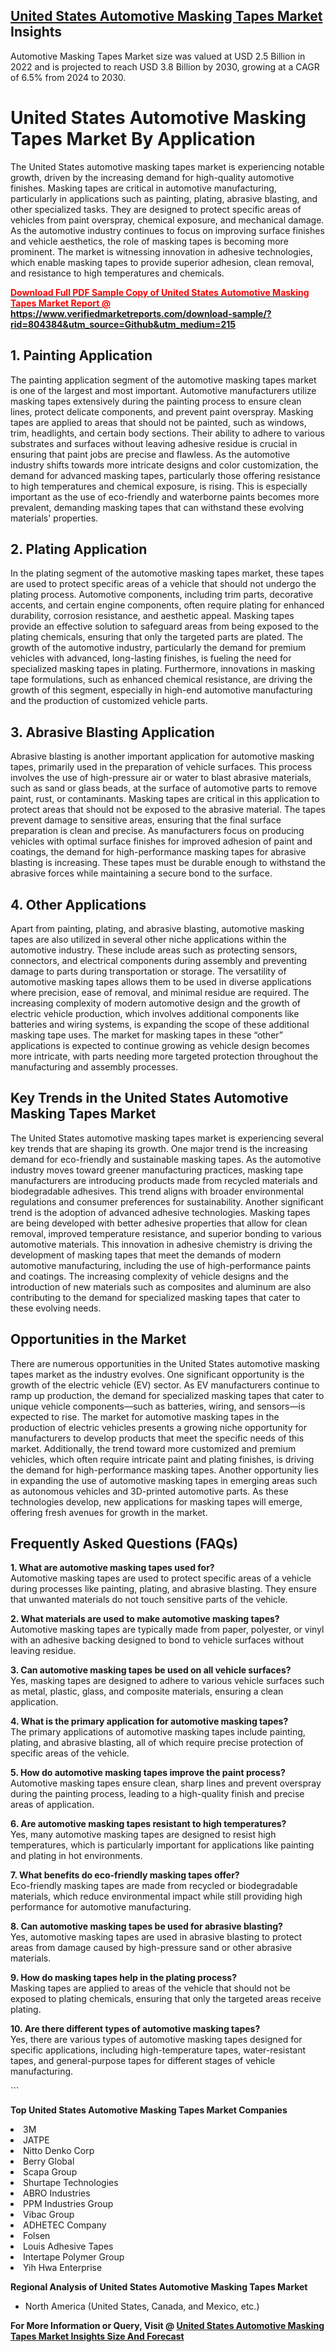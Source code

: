 <h2><a href="https://www.verifiedmarketreports.com/download-sample/?rid=804384&amp;utm_source=Github&amp;utm_medium=215" target="_blank">United States Automotive Masking Tapes Market</a> Insights</h2><p>Automotive Masking Tapes Market size was valued at USD 2.5 Billion in 2022 and is projected to reach USD 3.8 Billion by 2030, growing at a CAGR of 6.5% from 2024 to 2030.</p><p><h1>United States Automotive Masking Tapes Market By Application</h1><p>The United States automotive masking tapes market is experiencing notable growth, driven by the increasing demand for high-quality automotive finishes. Masking tapes are critical in automotive manufacturing, particularly in applications such as painting, plating, abrasive blasting, and other specialized tasks. They are designed to protect specific areas of vehicles from paint overspray, chemical exposure, and mechanical damage. As the automotive industry continues to focus on improving surface finishes and vehicle aesthetics, the role of masking tapes is becoming more prominent. The market is witnessing innovation in adhesive technologies, which enable masking tapes to provide superior adhesion, clean removal, and resistance to high temperatures and chemicals. <strong><a href="#"><p><span class=""><span style="color: #ff0000;"><strong>Download Full PDF Sample Copy of United States Automotive Masking Tapes Market Report</strong> @ </span><a href="https://www.verifiedmarketreports.com/download-sample/?rid=804384&amp;utm_source=Github&amp;utm_medium=215" target="_blank">https://www.verifiedmarketreports.com/download-sample/?rid=804384&amp;utm_source=Github&amp;utm_medium=215</a></span></p></a></strong></p><h2>1. Painting Application</h2><p>The painting application segment of the automotive masking tapes market is one of the largest and most important. Automotive manufacturers utilize masking tapes extensively during the painting process to ensure clean lines, protect delicate components, and prevent paint overspray. Masking tapes are applied to areas that should not be painted, such as windows, trim, headlights, and certain body sections. Their ability to adhere to various substrates and surfaces without leaving adhesive residue is crucial in ensuring that paint jobs are precise and flawless. As the automotive industry shifts towards more intricate designs and color customization, the demand for advanced masking tapes, particularly those offering resistance to high temperatures and chemical exposure, is rising. This is especially important as the use of eco-friendly and waterborne paints becomes more prevalent, demanding masking tapes that can withstand these evolving materials' properties.</p><h2>2. Plating Application</h2><p>In the plating segment of the automotive masking tapes market, these tapes are used to protect specific areas of a vehicle that should not undergo the plating process. Automotive components, including trim parts, decorative accents, and certain engine components, often require plating for enhanced durability, corrosion resistance, and aesthetic appeal. Masking tapes provide an effective solution to safeguard areas from being exposed to the plating chemicals, ensuring that only the targeted parts are plated. The growth of the automotive industry, particularly the demand for premium vehicles with advanced, long-lasting finishes, is fueling the need for specialized masking tapes in plating. Furthermore, innovations in masking tape formulations, such as enhanced chemical resistance, are driving the growth of this segment, especially in high-end automotive manufacturing and the production of customized vehicle parts.</p><h2>3. Abrasive Blasting Application</h2><p>Abrasive blasting is another important application for automotive masking tapes, primarily used in the preparation of vehicle surfaces. This process involves the use of high-pressure air or water to blast abrasive materials, such as sand or glass beads, at the surface of automotive parts to remove paint, rust, or contaminants. Masking tapes are critical in this application to protect areas that should not be exposed to the abrasive material. The tapes prevent damage to sensitive areas, ensuring that the final surface preparation is clean and precise. As manufacturers focus on producing vehicles with optimal surface finishes for improved adhesion of paint and coatings, the demand for high-performance masking tapes for abrasive blasting is increasing. These tapes must be durable enough to withstand the abrasive forces while maintaining a secure bond to the surface.</p><h2>4. Other Applications</h2><p>Apart from painting, plating, and abrasive blasting, automotive masking tapes are also utilized in several other niche applications within the automotive industry. These include areas such as protecting sensors, connectors, and electrical components during assembly and preventing damage to parts during transportation or storage. The versatility of automotive masking tapes allows them to be used in diverse applications where precision, ease of removal, and minimal residue are required. The increasing complexity of modern automotive design and the growth of electric vehicle production, which involves additional components like batteries and wiring systems, is expanding the scope of these additional masking tape uses. The market for masking tapes in these “other” applications is expected to continue growing as vehicle design becomes more intricate, with parts needing more targeted protection throughout the manufacturing and assembly processes.</p><h2>Key Trends in the United States Automotive Masking Tapes Market</h2><p>The United States automotive masking tapes market is experiencing several key trends that are shaping its growth. One major trend is the increasing demand for eco-friendly and sustainable masking tapes. As the automotive industry moves toward greener manufacturing practices, masking tape manufacturers are introducing products made from recycled materials and biodegradable adhesives. This trend aligns with broader environmental regulations and consumer preferences for sustainability. Another significant trend is the adoption of advanced adhesive technologies. Masking tapes are being developed with better adhesive properties that allow for clean removal, improved temperature resistance, and superior bonding to various automotive materials. This innovation in adhesive chemistry is driving the development of masking tapes that meet the demands of modern automotive manufacturing, including the use of high-performance paints and coatings. The increasing complexity of vehicle designs and the introduction of new materials such as composites and aluminum are also contributing to the demand for specialized masking tapes that cater to these evolving needs.</p><h2>Opportunities in the Market</h2><p>There are numerous opportunities in the United States automotive masking tapes market as the industry evolves. One significant opportunity is the growth of the electric vehicle (EV) sector. As EV manufacturers continue to ramp up production, the demand for specialized masking tapes that cater to unique vehicle components—such as batteries, wiring, and sensors—is expected to rise. The market for automotive masking tapes in the production of electric vehicles presents a growing niche opportunity for manufacturers to develop products that meet the specific needs of this market. Additionally, the trend toward more customized and premium vehicles, which often require intricate paint and plating finishes, is driving the demand for high-performance masking tapes. Another opportunity lies in expanding the use of automotive masking tapes in emerging areas such as autonomous vehicles and 3D-printed automotive parts. As these technologies develop, new applications for masking tapes will emerge, offering fresh avenues for growth in the market.</p><h2>Frequently Asked Questions (FAQs)</h2><p><strong>1. What are automotive masking tapes used for?</strong><br>Automotive masking tapes are used to protect specific areas of a vehicle during processes like painting, plating, and abrasive blasting. They ensure that unwanted materials do not touch sensitive parts of the vehicle.</p><p><strong>2. What materials are used to make automotive masking tapes?</strong><br>Automotive masking tapes are typically made from paper, polyester, or vinyl with an adhesive backing designed to bond to vehicle surfaces without leaving residue.</p><p><strong>3. Can automotive masking tapes be used on all vehicle surfaces?</strong><br>Yes, masking tapes are designed to adhere to various vehicle surfaces such as metal, plastic, glass, and composite materials, ensuring a clean application.</p><p><strong>4. What is the primary application for automotive masking tapes?</strong><br>The primary applications of automotive masking tapes include painting, plating, and abrasive blasting, all of which require precise protection of specific areas of the vehicle.</p><p><strong>5. How do automotive masking tapes improve the paint process?</strong><br>Automotive masking tapes ensure clean, sharp lines and prevent overspray during the painting process, leading to a high-quality finish and precise areas of application.</p><p><strong>6. Are automotive masking tapes resistant to high temperatures?</strong><br>Yes, many automotive masking tapes are designed to resist high temperatures, which is particularly important for applications like painting and plating in hot environments.</p><p><strong>7. What benefits do eco-friendly masking tapes offer?</strong><br>Eco-friendly masking tapes are made from recycled or biodegradable materials, which reduce environmental impact while still providing high performance for automotive manufacturing.</p><p><strong>8. Can automotive masking tapes be used for abrasive blasting?</strong><br>Yes, automotive masking tapes are used in abrasive blasting to protect areas from damage caused by high-pressure sand or other abrasive materials.</p><p><strong>9. How do masking tapes help in the plating process?</strong><br>Masking tapes are applied to areas of the vehicle that should not be exposed to plating chemicals, ensuring that only the targeted areas receive plating.</p><p><strong>10. Are there different types of automotive masking tapes?</strong><br>Yes, there are various types of automotive masking tapes designed for specific applications, including high-temperature tapes, water-resistant tapes, and general-purpose tapes for different stages of vehicle manufacturing.</p>```</p><p><strong>Top United States Automotive Masking Tapes Market Companies</strong></p><div data-test-id=""><p><li>3M</li><li> JATPE</li><li> Nitto Denko Corp</li><li> Berry Global</li><li> Scapa Group</li><li> Shurtape Technologies</li><li> ABRO Industries</li><li> PPM Industries Group</li><li> Vibac Group</li><li> ADHETEC Company</li><li> Folsen</li><li> Louis Adhesive Tapes</li><li> Intertape Polymer Group</li><li> Yih Hwa Enterprise</li></p><div><strong>Regional Analysis of&nbsp;United States Automotive Masking Tapes Market</strong></div><ul><li dir="ltr"><p dir="ltr">North America&nbsp;(United States, Canada, and Mexico, etc.)</p></li></ul><p><strong>For More Information or Query, Visit @&nbsp;</strong><strong><a href="https://www.verifiedmarketreports.com/product/automotive-masking-tapes-market/?utm_source=Github&amp;utm_medium=215" target="_blank">United States Automotive Masking Tapes Market Insights Size And Forecast</a></strong></p></div>
